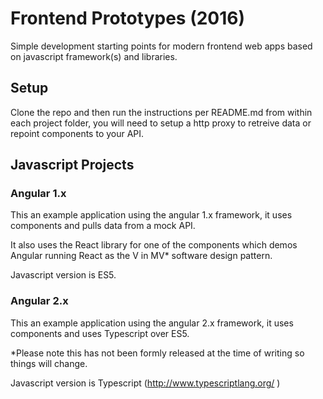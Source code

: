 Frontend Prototypes (2016)
===============

Simple development starting points for modern frontend web apps based on javascript framework(s) and libraries.

Setup
---------------

Clone the repo and then run the instructions per README.md from within each project folder, you will need to setup a http proxy to retreive data or repoint components to your API. 

Javascript Projects
---------------

### Angular 1.x

This an example application using the angular 1.x framework, it uses components and pulls data from a mock API. 

It also uses the React library for one of the components which demos Angular running React as the V in MV* software design pattern.  

Javascript version is ES5. 

### Angular 2.x

This an example application using the angular 2.x framework, it uses components and uses Typescript over ES5.  

*Please note this has not been formly released at the time of writing so things will change.  

Javascript version is Typescript (http://www.typescriptlang.org/ )








